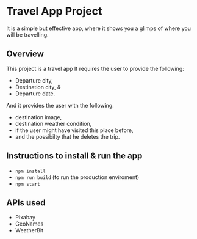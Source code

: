 # Travel App Project
It is a simple but effective app, where it shows you a glimps of where you will be travelling.

## Overview
This project is a travel app
It requires the user to provide the following:
- Departure city,
- Destination city, &
- Departure date.

And it provides the user with the following:
- destination image,
- destination weather condition,
- if the user might have visited this place before,
- and the possibilty that he deletes the trip.

## Instructions to install & run the app
- `npm install`
- `npm run build` (to run the production enviroment)
- `npm start`

## APIs used
- Pixabay
- GeoNames
- WeatherBit
